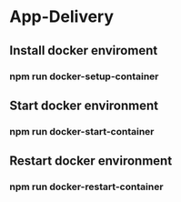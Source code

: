 # App-Delivery

## Install docker enviroment 
### npm run docker-setup-container

## Start docker environment
### npm run docker-start-container

## Restart docker environment
### npm run docker-restart-container